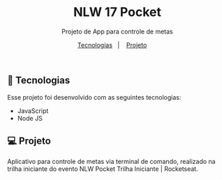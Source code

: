 <h1 align="center"> NLW 17 Pocket </h1>

<p align="center">
Projeto de App para controle de metas
</p>

<p align="center">
  <a href="#-tecnologias">Tecnologias</a>&nbsp;&nbsp;&nbsp;|&nbsp;&nbsp;&nbsp;
  <a href="#-projeto">Projeto</a>&nbsp;&nbsp;&nbsp;&nbsp;&nbsp;&nbsp;
</p>

<br>

## 🚀 Tecnologias

Esse projeto foi desenvolvido com as seguintes tecnologias:

- JavaScript
- Node JS

## 💻 Projeto

Aplicativo para controle de metas via terminal de comando, realizado na trilha iniciante do evento NLW Pocket Trilha Iniciante | Rocketseat.
